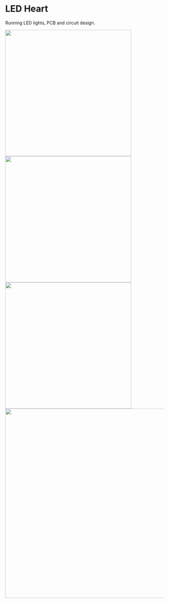 # LED Heart 
Running LED lights, PCB and circuit design.

<img src="https://github.com/alisya-k/LED-Chaser/assets/56568411/508b29b5-c107-4bb9-8aa9-e6e988cbc42f" width="400px" />
<img src="https://github.com/alisya-k/LED-Chaser/assets/56568411/88514868-a664-4aa2-a339-87e52541944e" width="400px" />
<img src="https://github.com/alisya-k/LED-Chaser/assets/56568411/0d2d1b0d-1473-49f8-9185-7825d1d7c192" width="400px" />
<img src="https://github.com/alisya-k/LED-Chaser/assets/56568411/d1e41a53-673b-4b72-a557-35f54f495269" width="600px" />



